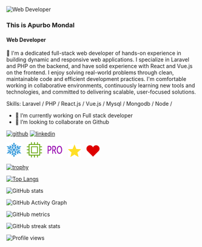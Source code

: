![Web Developer](https://i.ibb.co/7nS2D14/Pro-Developers-Colorful-Dark-Gray-Orange-Linked-In-Banner.png)

### This is Apurbo Mondal
#### Web Developer
👋 I'm a dedicated full-stack web developer of hands-on experience in
building dynamic and responsive web applications. I specialize in Laravel and PHP
on the backend, and have solid experience with React and Vue.js on the frontend. I
enjoy solving real-world problems through clean, maintainable code and efficient
development practices. I'm comfortable working in collaborative environments,
continuously learning new tools and technologies, and committed to delivering
scalable, user-focused solutions.

Skills: Laravel / PHP / React.js / Vue.js / Mysql / Mongodb / Node /

- 🔭 I’m currently working on Full stack developer 
- 👯 I’m looking to collaborate on Github 


[<img src='https://cdn.jsdelivr.net/npm/simple-icons@3.0.1/icons/github.svg' alt='github' height='40'>](https://github.com/apurbomondal85)  [<img src='https://cdn.jsdelivr.net/npm/simple-icons@3.0.1/icons/linkedin.svg' alt='linkedin' height='40'>](https://www.linkedin.com/in/apurbo5485/)  

<a href='https://archiveprogram.github.com/'><img src='https://raw.githubusercontent.com/acervenky/animated-github-badges/master/assets/acbadge.gif' width='40' height='40'></a> <a href='https://docs.github.com/en/developers'><img src='https://raw.githubusercontent.com/acervenky/animated-github-badges/master/assets/devbadge.gif' width='40' height='40'></a> <a href='https://github.com/pricing'><img src='https://raw.githubusercontent.com/acervenky/animated-github-badges/master/assets/pro.gif' width='40' height='40'></a> <a href='https://stars.github.com/'><img src='https://raw.githubusercontent.com/acervenky/animated-github-badges/master/assets/starbadge.gif' width='35' height='35'></a> <a href='https://docs.github.com/en/github/supporting-the-open-source-community-with-github-sponsors'><img src='https://raw.githubusercontent.com/acervenky/animated-github-badges/master/assets/sponsorbadge.gif' width='35' height='35'></a> 

[![trophy](https://github-profile-trophy.vercel.app/?username=apurbomondal85)](https://github.com/ryo-ma/github-profile-trophy)

[![Top Langs](https://github-readme-stats.vercel.app/api/top-langs/?username=apurbomondal85)](https://github.com/anuraghazra/github-readme-stats)

![GitHub stats](https://github-readme-stats.vercel.app/api?username=apurbomondal85&show_icons=true)  

![GitHub Activity Graph](https://activity-graph.herokuapp.com/graph?username=apurbomondal85)  

![GitHub metrics](https://metrics.lecoq.io/apurbomondal85)  

![GitHub streak stats](https://streak-stats.demolab.com/?user=apurbomondal85)  

![Profile views](https://gpvc.arturio.dev/apurbomondal85)  
